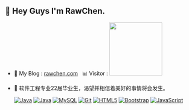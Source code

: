 ## 👋 Hey Guys I'm RawChen.

- 👾 My Blog : [rawchen.com](https://rawchen.com)&nbsp;&nbsp;&nbsp;📊 Visitor : <img src="https://profile-counter.glitch.me/rawchen/count.svg" width="140"/>
- 🌱 软件工程专业22届毕业生，渴望并相信着美好的事情将会发生。 

  [![Java](https://img.shields.io/badge/Java-orange?style=flat&logo=java)](https://github.com/rawchen) [![Java](https://img.shields.io/badge/Spring-gray?style=flat&logo=spring)](https://github.com/rawchen) [![MySQL](https://img.shields.io/badge/-MySQL-0175C2?style=flat&logo=mysql&logoColor=black)](https://github.com/rawchen) [![Git](https://img.shields.io/badge/-Git-black?style=flat&logo=git&link=https://github.com/rawchen)](https://github.com/rawchen) [![HTML5](https://img.shields.io/badge/-HTML5-E34F26?style=flat&logo=html5&logoColor=white&link=https://github.com/rawchen)](https://github.com/rawchen) [![Bootstrap](https://img.shields.io/badge/-Bootstrap-563D7C?style=flat&logo=bootstrap&link=https://github.com/rawchen)](https://github.com/rawchen) [![JavaScript](https://img.shields.io/badge/-JavaScript-black?style=flat&logo=javascript&link=https://github.com/rawchen)](https://github.com/rawchen)
